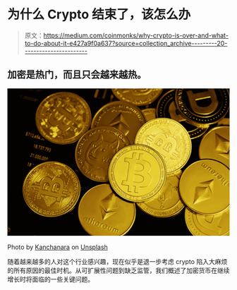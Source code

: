 # 为什么 Crypto 结束了，该怎么办

> 原文：<https://medium.com/coinmonks/why-crypto-is-over-and-what-to-do-about-it-e427a9f0a637?source=collection_archive---------20----------------------->

## 加密是热门，而且只会越来越热。

![](img/6b3c19ac2a9f202eed4922e9882275cd.png)

Photo by [Kanchanara](https://unsplash.com/@kanchanara?utm_source=medium&utm_medium=referral) on [Unsplash](https://unsplash.com?utm_source=medium&utm_medium=referral)

随着越来越多的人对这个行业感兴趣，现在似乎是退一步考虑 crypto 陷入大麻烦的所有原因的最佳时机。从可扩展性问题到缺乏监管，我们概述了加密货币在继续增长时将面临的一些关键问题。